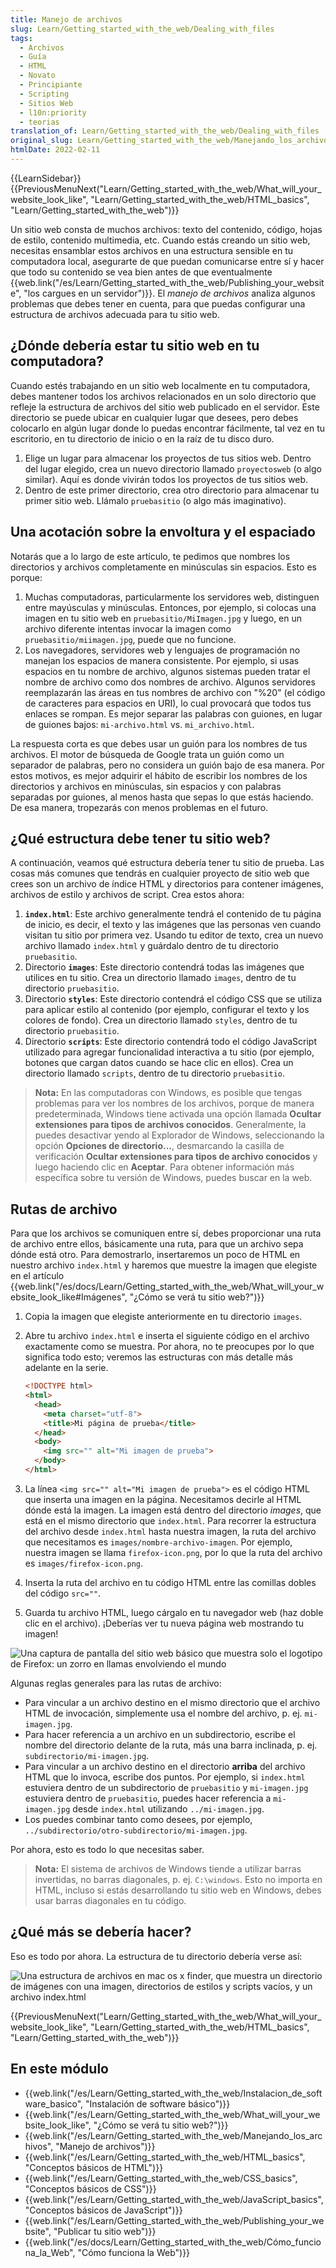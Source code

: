 ```yaml
---
title: Manejo de archivos
slug: Learn/Getting_started_with_the_web/Dealing_with_files
tags:
  - Archivos
  - Guía
  - HTML
  - Novato
  - Principiante
  - Scripting
  - Sitios Web
  - l10n:priority
  - teorias
translation_of: Learn/Getting_started_with_the_web/Dealing_with_files
original_slug: Learn/Getting_started_with_the_web/Manejando_los_archivos
htmlDate: 2022-02-11
---
```

{{LearnSidebar}}{{PreviousMenuNext("Learn/Getting_started_with_the_web/What_will_your_website_look_like", "Learn/Getting_started_with_the_web/HTML_basics", "Learn/Getting_started_with_the_web")}}

Un sitio web consta de muchos archivos: texto del contenido, código, hojas de estilo, contenido multimedia, etc. Cuando estás creando un sitio web, necesitas ensamblar estos archivos en una estructura sensible en tu computadora local, asegurarte de que puedan comunicarse entre sí y hacer que todo su contenido se vea bien antes de que eventualmente {{web.link("/es/Learn/Getting_started_with_the_web/Publishing_your_website", "los cargues en un servidor")}}. El _manejo de archivos_ analiza algunos problemas que debes tener en cuenta, para que puedas configurar una estructura de archivos adecuada para tu sitio web.

## ¿Dónde debería estar tu sitio web en tu computadora?

Cuando estés trabajando en un sitio web localmente en tu computadora, debes mantener todos los archivos relacionados en un solo directorio que refleje la estructura de archivos del sitio web publicado en el servidor. Este directorio se puede ubicar en cualquier lugar que desees, pero debes colocarlo en algún lugar donde lo puedas encontrar fácilmente, tal vez en tu escritorio, en tu directorio de inicio o en la raíz de tu disco duro.

1.  Elige un lugar para almacenar los proyectos de tus sitios web. Dentro del lugar elegido, crea un nuevo directorio llamado `proyectosweb` (o algo similar). Aquí es donde vivirán todos los proyectos de tus sitios web.
2.  Dentro de este primer directorio, crea otro directorio para almacenar tu primer sitio web. Llámalo `pruebasitio` (o algo más imaginativo).

## Una acotación sobre la envoltura y el espaciado

Notarás que a lo largo de este artículo, te pedimos que nombres los directorios y archivos completamente en minúsculas sin espacios. Esto es porque:

1.  Muchas computadoras, particularmente los servidores web, distinguen entre mayúsculas y minúsculas. Entonces, por ejemplo, si colocas una imagen en tu sitio web en `pruebasitio/MiImagen.jpg` y luego, en un archivo diferente intentas invocar la imagen como `pruebasitio/miimagen.jpg`, puede que no funcione.
2.  Los navegadores, servidores web y lenguajes de programación no manejan los espacios de manera consistente. Por ejemplo, si usas espacios en tu nombre de archivo, algunos sistemas pueden tratar el nombre de archivo como dos nombres de archivo. Algunos servidores reemplazarán las áreas en tus nombres de archivo con "%20" (el código de caracteres para espacios en URI), lo cual provocará que todos tus enlaces se rompan. Es mejor separar las palabras con guiones, en lugar de guiones bajos: `mi-archivo.html` vs. `mi_archivo.html`.

La respuesta corta es que debes usar un guión para los nombres de tus archivos. El motor de búsqueda de Google trata un guión como un separador de palabras, pero no considera un guión bajo de esa manera. Por estos motivos, es mejor adquirir el hábito de escribir los nombres de los directorios y archivos en minúsculas, sin espacios y con palabras separadas por guiones, al menos hasta que sepas lo que estás haciendo. De esa manera, tropezarás con menos problemas en el futuro.

## ¿Qué estructura debe tener tu sitio web?

A continuación, veamos qué estructura debería tener tu sitio de prueba. Las cosas más comunes que tendrás en cualquier proyecto de sitio web que crees son un archivo de índice HTML y directorios para contener imágenes, archivos de estilo y archivos de script. Crea estos ahora:

1.  **`index.html`**: Este archivo generalmente tendrá el contenido de tu página de inicio, es decir, el texto y las imágenes que las personas ven cuando visitan tu sitio por primera vez. Usando tu editor de texto, crea un nuevo archivo llamado `index.html` y guárdalo dentro de tu directorio `pruebasitio`.
2.  Directorio **`images`**: Este directorio contendrá todas las imágenes que utilices en tu sitio. Crea un directorio llamado `images`, dentro de tu directorio `pruebasitio`.
3.  Directorio **`styles`**: Este directorio contendrá el código CSS que se utiliza para aplicar estilo al contenido (por ejemplo, configurar el texto y los colores de fondo). Crea un directorio llamado `styles`, dentro de tu directorio `pruebasitio`.
4.  Directorio **`scripts`**: Este directorio contendrá todo el código JavaScript utilizado para agregar funcionalidad interactiva a tu sitio (por ejemplo, botones que cargan datos cuando se hace clic en ellos). Crea un directorio llamado `scripts`, dentro de tu directorio `pruebasitio`.

> **Nota:** En las computadoras con Windows, es posible que tengas problemas para ver los nombres de los archivos, porque de manera predeterminada, Windows tiene activada una opción llamada **Ocultar extensiones para tipos de archivos conocidos**. Generalmente, la puedes desactivar yendo al Explorador de Windows, seleccionando la opción **Opciones de directorio...**, desmarcando la casilla de verificación **Ocultar extensiones para tipos de archivo conocidos** y luego haciendo clic en **Aceptar**. Para obtener información más específica sobre tu versión de Windows, puedes buscar en la web.

## Rutas de archivo

Para que los archivos se comuniquen entre sí, debes proporcionar una ruta de archivo entre ellos, básicamente una ruta, para que un archivo sepa dónde está otro. Para demostrarlo, insertaremos un poco de HTML en nuestro archivo `index.html` y haremos que muestre la imagen que elegiste en el artículo {{web.link("/es/docs/Learn/Getting_started_with_the_web/What_will_your_website_look_like#Imágenes", "¿Cómo se verá tu sitio web?")}}

1.  Copia la imagen que elegiste anteriormente en tu directorio `images`.
2.  Abre tu archivo `index.html` e inserta el siguiente código en el archivo exactamente como se muestra. Por ahora, no te preocupes por lo que significa todo esto; veremos las estructuras con más detalle más adelante en la serie.

    ```html
    <!DOCTYPE html>
    <html>
      <head>
        <meta charset="utf-8">
        <title>Mi página de prueba</title>
      </head>
      <body>
        <img src="" alt="Mi imagen de prueba">
      </body>
    </html>
    ```

3.  La línea `<img src="" alt="Mi imagen de prueba">` es el código HTML que inserta una imagen en la página. Necesitamos decirle al HTML dónde está la imagen. La imagen está dentro del directorio _images_, que está en el mismo directorio que `index.html`. Para recorrer la estructura del archivo desde `index.html` hasta nuestra imagen, la ruta del archivo que necesitamos es `images/nombre-archivo-imagen`. Por ejemplo, nuestra imagen se llama `firefox-icon.png`, por lo que la ruta del archivo es `images/firefox-icon.png`.
4.  Inserta la ruta del archivo en tu código HTML entre las comillas dobles del código `src=""`.
5.  Guarda tu archivo HTML, luego cárgalo en tu navegador web (haz doble clic en el archivo). ¡Deberías ver tu nueva página web mostrando tu imagen!

![Una captura de pantalla del sitio web básico que muestra solo el logotipo de Firefox: un zorro en llamas envolviendo el mundo](https://mdn.mozillademos.org/files/9229/website-screenshot.png)

Algunas reglas generales para las rutas de archivo:

- Para vincular a un archivo destino en el mismo directorio que el archivo HTML de invocación, simplemente usa el nombre del archivo, p. ej. `mi-imagen.jpg`.
- Para hacer referencia a un archivo en un subdirectorio, escribe el nombre del directorio delante de la ruta, más una barra inclinada, p. ej. `subdirectorio/mi-imagen.jpg`.
- Para vincular a un archivo destino en el directorio **arriba** del archivo HTML que lo invoca, escribe dos puntos. Por ejemplo, si `index.html` estuviera dentro de un subdirectorio de `pruebasitio` y `mi-imagen.jpg` estuviera dentro de `pruebasitio`, puedes hacer referencia a `mi-imagen.jpg` desde `index.html` utilizando `../mi-imagen.jpg`.
- Los puedes combinar tanto como desees, por ejemplo, `../subdirectorio/otro-subdirectorio/mi-imagen.jpg`.

Por ahora, esto es todo lo que necesitas saber.

> **Nota:** El sistema de archivos de Windows tiende a utilizar barras invertidas, no barras diagonales, p. ej. `C:\windows`. Esto no importa en HTML, incluso si estás desarrollando tu sitio web en Windows, debes usar barras diagonales en tu código.

## ¿Qué más se debería hacer?

Eso es todo por ahora. La estructura de tu directorio debería verse así:

![Una estructura de archivos en mac os x finder, que muestra un directorio de imágenes con una imagen, directorios de estilos y scripts vacíos, y un archivo index.html](https://mdn.mozillademos.org/files/9231/file-structure.png)

{{PreviousMenuNext("Learn/Getting_started_with_the_web/What_will_your_website_look_like", "Learn/Getting_started_with_the_web/HTML_basics", "Learn/Getting_started_with_the_web")}}

## En este módulo

- {{web.link("/es/Learn/Getting_started_with_the_web/Instalacion_de_software_basico", "Instalación de software básico")}}
- {{web.link("/es/Learn/Getting_started_with_the_web/What_will_your_website_look_like", "¿Cómo se verá tu sitio web?")}}
- {{web.link("/es/Learn/Getting_started_with_the_web/Manejando_los_archivos", "Manejo de archivos")}}
- {{web.link("/es/Learn/Getting_started_with_the_web/HTML_basics", "Conceptos básicos de HTML")}}
- {{web.link("/es/Learn/Getting_started_with_the_web/CSS_basics", "Conceptos básicos de CSS")}}
- {{web.link("/es/Learn/Getting_started_with_the_web/JavaScript_basics", "Conceptos básicos de JavaScript")}}
- {{web.link("/es/Learn/Getting_started_with_the_web/Publishing_your_website", "Publicar tu sitio web")}}
- {{web.link("/es/docs/Learn/Getting_started_with_the_web/Cómo_funciona_la_Web", "Cómo funciona la Web")}}

